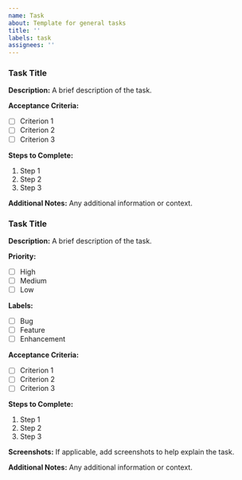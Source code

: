 ```yaml
---
name: Task
about: Template for general tasks
title: ''
labels: task
assignees: ''
---
```


### Task Title

**Description:**
A brief description of the task.

**Acceptance Criteria:**
- [ ] Criterion 1
- [ ] Criterion 2
- [ ] Criterion 3

**Steps to Complete:**
1. Step 1
2. Step 2
3. Step 3

**Additional Notes:**
Any additional information or context.
### Task Title

**Description:**
A brief description of the task.

**Priority:**
- [ ] High
- [ ] Medium
- [ ] Low

**Labels:**
- [ ] Bug
- [ ] Feature
- [ ] Enhancement

**Acceptance Criteria:**
- [ ] Criterion 1
- [ ] Criterion 2
- [ ] Criterion 3

**Steps to Complete:**
1. Step 1
2. Step 2
3. Step 3

**Screenshots:**
If applicable, add screenshots to help explain the task.

**Additional Notes:**
Any additional information or context.
